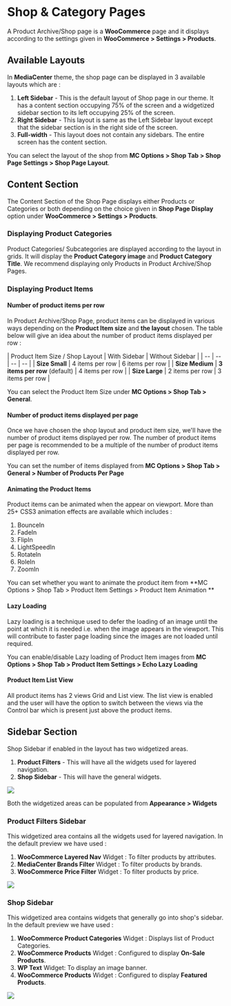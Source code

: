 # Shop & Category Pages

A Product Archive/Shop page is a **WooCommerce** page and it displays according to the settings given in **WooCommerce > Settings > Products**.

## Available Layouts

In **MediaCenter** theme, the shop page can be displayed in 3 available layouts which are :
1. **Left Sidebar** - This is the default layout of Shop page in our theme. It has a content section occupying 75% of the screen and a widgetized sidebar section to its left occupying 25% of the screen.
2. **Right Sidebar** - This layout is same as the Left Sidebar layout except that the sidebar section is in the right side of the screen.
3. **Full-width** - This layout does not contain any sidebars. The entire screen has the content section.

You can select the layout of the shop from **MC Options > Shop Tab > Shop Page Settings > Shop Page Layout**.

## Content Section

The Content Section of the Shop Page displays either Products or Categories or both depending on the choice given in **Shop Page Display** option under **WooCommerce > Settings > Products**.

### Displaying Product Categories

Product Categories/ Subcategories are displayed according to the layout in grids. It will display the **Product Category image** and **Product Category Title**. We recommend displaying only Products in Product Archive/Shop Pages.

### Displaying Product Items

#### Number of product items per row

In Product Archive/Shop Page, product items can be displayed in various ways depending on the **Product Item size** and **the layout** chosen. The table below will give an idea about the number of product items displayed per row :

| Product Item Size / Shop Layout | With Sidebar | Without Sidebar |
| -- | -- | -- | -- |
| **Size Small** | 4 items per row | 6 items per row |
| **Size Medium** | **3 items per row** (default) | 4 items per row |
| **Size Large** | 2 items per row | 3 items per row |

You can select the Product Item Size under **MC Options > Shop Tab > General**.

#### Number of product items displayed per page

Once we have chosen the shop layout and product item size, we'll have the number of product items displayed per row. The number of product items per page is recommended to be a multiple of the number of product items displayed per row.

You can set the number of items displayed from **MC Options > Shop Tab > General > Number of Products Per Page**

#### Animating the Product Items

Product items can be animated when the appear on viewport. More than 25+ CSS3 animation effects are available which includes :

1. BounceIn
2. FadeIn
3. FlipIn
4. LightSpeedIn
5. RotateIn
6. RoleIn
7. ZoomIn

You can set whether you want to animate the product item from **MC Options > Shop Tab > Product Item Settings > Product Item Animation **

#### Lazy Loading

Lazy loading is a technique used to defer the loading of an image until the point at which it is needed i.e. when the image appears in the viewport. This will contribute to faster page loading since the images are not loaded until required.

You can enable/disable Lazy loading of Product Item images from **MC Options > Shop Tab > Product Item Settings > Echo Lazy Loading**

#### Product Item List View

All product items has 2 views Grid and List view. The list view is enabled and the user will have the option to switch between the views via the Control bar which is present just above the product items.

## Sidebar Section

Shop Sidebar if enabled in the layout has two widgetized areas.

1. **Product Filters** - This will have all the widgets used for layered navigation.
2. **Shop Sidebar** - This will have the general widgets.

![](https://raw.githubusercontent.com/ibndawood/mcwpdoc/master/assets/images/shop-sidebars.png)

Both the widgetized areas can be populated from **Appearance > Widgets**

### Product Filters Sidebar

This widgetized area contains all the widgets used for layered navigation. In the default preview we have used :

1. **WooCommerce Layered Nav** Widget : To filter products by attributes.
2. **MediaCenter Brands Filter** Widget : To filter products by brands.
3. **WooCommerce Price Filter** Widget : To filter products by price.

![](https://raw.githubusercontent.com/ibndawood/mcwpdoc/master/assets/images/sidebar-product-filters.png)

### Shop Sidebar

This widgetized area contains widgets that generally go into shop's sidebar. In the default preview we have used :

1. **WooCommerce Product Categories** Widget : Displays list of Product Categories.
2. **WooCommerce Products** Widget : Configured to display **On-Sale Products**.
3. **WP Text** Widget: To display an image banner.
4. **WooCommerce Products** Widget : Configured to display **Featured Products**.

![](https://raw.githubusercontent.com/ibndawood/mcwpdoc/master/assets/images/sidebar-shop.png)
